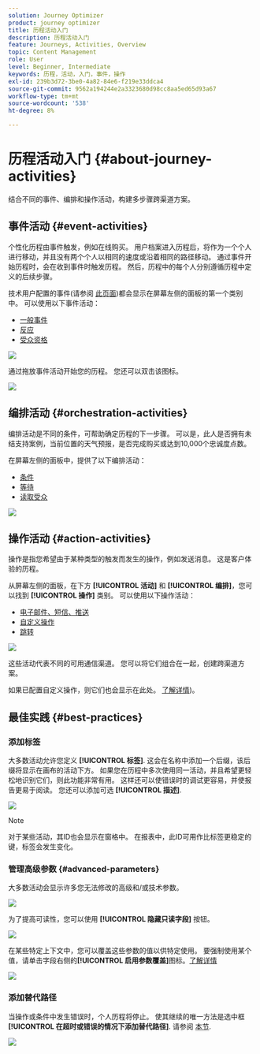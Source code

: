 ```yaml
---
solution: Journey Optimizer
product: journey optimizer
title: 历程活动入门
description: 历程活动入门
feature: Journeys, Activities, Overview
topic: Content Management
role: User
level: Beginner, Intermediate
keywords: 历程，活动，入门，事件，操作
exl-id: 239b3d72-3be0-4a82-84e6-f219e33ddca4
source-git-commit: 9562a194244e2a3323680d98cc8aa5ed65d93a67
workflow-type: tm+mt
source-wordcount: '538'
ht-degree: 8%

---
```


# 历程活动入门 {#about-journey-activities}

结合不同的事件、编排和操作活动，构建多步骤跨渠道方案。

## 事件活动 {#event-activities}

个性化历程由事件触发，例如在线购买。 用户档案进入历程后，将作为一个个人进行移动，并且没有两个个人以相同的速度或沿着相同的路径移动。 通过事件开始历程时，会在收到事件时触发历程。 然后，历程中的每个人分别遵循历程中定义的后续步骤。

技术用户配置的事件(请参阅 [此页面](../event/about-events.md))都会显示在屏幕左侧的面板的第一个类别中。 可以使用以下事件活动：

* [一般事件](../building-journeys/general-events.md)
* [反应](../building-journeys/reaction-events.md)
* [受众资格](../building-journeys/audience-qualification-events.md)

![](assets/journey43.png)

通过拖放事件活动开始您的历程。 您还可以双击该图标。

![](assets/journey44.png)

## 编排活动 {#orchestration-activities}

编排活动是不同的条件，可帮助确定历程的下一步骤。 可以是，此人是否拥有未结支持案例，当前位置的天气预报，是否完成购买或达到10,000个忠诚度点数。

在屏幕左侧的面板中，提供了以下编排活动：

* [条件](../building-journeys/condition-activity.md)
* [等待](../building-journeys/wait-activity.md)
* [读取受众](../building-journeys/read-audience.md)

![](assets/journey49.png)

## 操作活动 {#action-activities}

操作是指您希望由于某种类型的触发而发生的操作，例如发送消息。 这是客户体验的历程。

从屏幕左侧的面板，在下方 **[!UICONTROL 活动]** 和 **[!UICONTROL 编排]**，您可以找到 **[!UICONTROL 操作]** 类别。 可以使用以下操作活动：

* [电子邮件、短信、推送](../building-journeys/journeys-message.md)
* [自定义操作](../building-journeys/using-custom-actions.md)
* [跳转](../building-journeys/jump.md)

![](assets/journey58.png)

这些活动代表不同的可用通信渠道。 您可以将它们组合在一起，创建跨渠道方案。

如果已配置自定义操作，则它们也会显示在此处。 [了解详情](../building-journeys/using-custom-actions.md))。

## 最佳实践 {#best-practices}

### 添加标签

大多数活动允许您定义 **[!UICONTROL 标签]**. 这会在名称中添加一个后缀，该后缀将显示在画布的活动下方。 如果您在历程中多次使用同一活动，并且希望更轻松地识别它们，则此功能非常有用。 这样还可以使错误时的调试更容易，并使报告更易于阅读。 您还可以添加可选 **[!UICONTROL 描述]**.

![](assets/journey-action-label.png)

>[!NOTE]
>
>对于某些活动，其ID也会显示在窗格中。 在报表中，此ID可用作比标签更稳定的键，标签会发生变化。

### 管理高级参数 {#advanced-parameters}

大多数活动会显示许多您无法修改的高级和/或技术参数。

![](assets/journey-advanced-parameters.png)

为了提高可读性，您可以使用 **[!UICONTROL 隐藏只读字段]** 按钮。

![](assets/journey-hide-read-only-fields.png)

在某些特定上下文中，您可以覆盖这些参数的值以供特定使用。 要强制使用某个值，请单击字段右侧的&#x200B;**[!UICONTROL 启用参数覆盖]**&#x200B;图标。[了解详情](../configuration/primary-email-addresses.md#journey-parameters)

![](assets/journey-enable-parameter-override.png)

### 添加替代路径

当操作或条件中发生错误时，个人历程将停止。 使其继续的唯一方法是选中框 **[!UICONTROL 在超时或错误的情况下添加替代路径]**. 请参阅 [本节](../building-journeys/using-the-journey-designer.md#paths).

![](assets/journey42.png)
